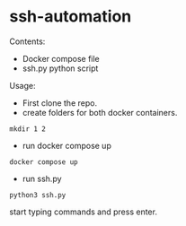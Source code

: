 # ssh-automation

Contents:
- Docker compose file
- ssh.py python script

Usage: 
- First clone the repo.
- create folders for both docker containers.
```
mkdir 1 2 
```
- run docker compose up 
```
docker compose up
```
- run ssh.py
```
python3 ssh.py
```

start typing commands and press enter. 
